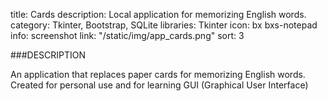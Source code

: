 title: Cards
description: Local application for memorizing English words.
category: Tkinter, Bootstrap, SQLite
libraries: Tkinter
icon: bx bxs-notepad
info: screenshot
link: "/static/img/app_cards.png"
sort: 3

###DESCRIPTION

An application that replaces paper cards for memorizing English words. Created for personal use and for learning GUI (Graphical User Interface)